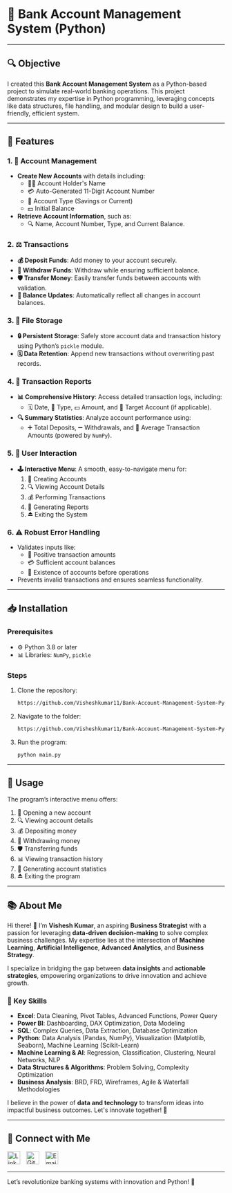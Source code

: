 # 🌟 Bank Account Management System (Python)

---

## 🔍 Objective  
I created this **Bank Account Management System** as a Python-based project to simulate real-world banking operations. This project demonstrates my expertise in Python programming, leveraging concepts like data structures, file handling, and modular design to build a user-friendly, efficient system.

---

## 🔄 Features  

### 1. 💼 Account Management  
- **Create New Accounts** with details including:
  - 👨‍💼 Account Holder's Name  
  - 💳 Auto-Generated 11-Digit Account Number  
  - 🔑 Account Type (Savings or Current)  
  - 💵 Initial Balance  
- **Retrieve Account Information**, such as:
  - 🔍 Name, Account Number, Type, and Current Balance.

### 2. ⚖️ Transactions  
- **💰 Deposit Funds**: Add money to your account securely.
- **💸 Withdraw Funds**: Withdraw while ensuring sufficient balance.
- **🛡️ Transfer Money**: Easily transfer funds between accounts with validation.
- **🔢 Balance Updates**: Automatically reflect all changes in account balances.

### 3. 📂 File Storage  
- **🔒 Persistent Storage**: Safely store account data and transaction history using Python’s `pickle` module.
- **🗓 Data Retention**: Append new transactions without overwriting past records.

### 4. 🔢 Transaction Reports  
- **📊 Comprehensive History**: Access detailed transaction logs, including:
  - 🗓 Date, 🎯 Type, 💵 Amount, and 🔧 Target Account (if applicable).  
- **🔍 Summary Statistics**: Analyze account performance using:
  - ➕ Total Deposits, ➖ Withdrawals, and 🔢 Average Transaction Amounts (powered by `NumPy`).

### 5. 🔎 User Interaction  
- **🕹️ Interactive Menu**: A smooth, easy-to-navigate menu for:
  1. 🔑 Creating Accounts
  2. 🔍 Viewing Account Details
  3. 💰 Performing Transactions
  4. 🔢 Generating Reports
  5. ⏏ Exiting the System

### 6. ⚠ Robust Error Handling  
- Validates inputs like:
  - 🔄 Positive transaction amounts
  - 💳 Sufficient account balances
  - 🔧 Existence of accounts before operations
- Prevents invalid transactions and ensures seamless functionality.

---

## 📥 Installation  

### Prerequisites  
- ⚙️ Python 3.8 or later
- 📊 Libraries: `NumPy`, `pickle`

### Steps  
1. Clone the repository:  
   ```bash
   https://github.com/Visheshkumar11/Bank-Account-Management-System-Python-.git
   ```
2. Navigate to the folder:  
   ```bash
   https://github.com/Visheshkumar11/Bank-Account-Management-System-Python-
   ```
3. Run the program:  
   ```bash
   python main.py
   ```

---

## 🔧 Usage  
The program’s interactive menu offers:  
1. 🔑 Opening a new account  
2. 🔍 Viewing account details  
3. 💰 Depositing money  
4. 💸 Withdrawing money  
5. 🛡️ Transferring funds  
6. 📊 Viewing transaction history  
7. 🔄 Generating account statistics  
8. ⏏ Exiting the program  

---

## 📚 About Me  

Hi there! 👋 I’m **Vishesh Kumar**, an aspiring **Business Strategist** with a passion for leveraging **data-driven decision-making** to solve complex business challenges. My expertise lies at the intersection of **Machine Learning**, **Artificial Intelligence**, **Advanced Analytics**, and **Business Strategy**.  

I specialize in bridging the gap between **data insights** and **actionable strategies**, empowering organizations to drive innovation and achieve growth.  

### 🔑 Key Skills  
- **Excel**: Data Cleaning, Pivot Tables, Advanced Functions, Power Query  
- **Power BI**: Dashboarding, DAX Optimization, Data Modeling  
- **SQL**: Complex Queries, Data Extraction, Database Optimization  
- **Python**: Data Analysis (Pandas, NumPy), Visualization (Matplotlib, Seaborn), Machine Learning (Scikit-Learn)  
- **Machine Learning & AI**: Regression, Classification, Clustering, Neural Networks, NLP  
- **Data Structures & Algorithms**: Problem Solving, Complexity Optimization  
- **Business Analysis**: BRD, FRD, Wireframes, Agile & Waterfall Methodologies  

I believe in the power of **data and technology** to transform ideas into impactful business outcomes. Let's innovate together! 🚀


---

## 🤝 Connect with Me

[<img src="https://cdn.jsdelivr.net/npm/simple-icons@v4/icons/linkedin.svg" alt="LinkedIn" width="30" style="margin-right:10px;">](https://www.linkedin.com/in/vishesh-kumar-53b553346/)
[<img src="https://cdn.jsdelivr.net/npm/simple-icons@v4/icons/github.svg" alt="GitHub" width="30" style="margin-right:10px;">](https://github.com/Visheshkumar11)
[<img src="https://cdn.jsdelivr.net/npm/simple-icons@v4/icons/gmail.svg" alt="Email" width="30" style="margin-right:10px;">](mailto:vishesh.kumar.ug21@nsut.ac.in)

---

Let’s revolutionize banking systems with innovation and Python! 💸

